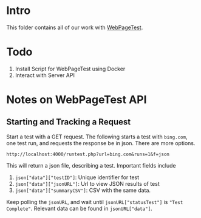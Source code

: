 # Intro
This folder contains all of our work with [WebPageTest](https://github.com/WPO-Foundation/webpagetest). 

# Todo 
1. Install Script for WebPageTest using Docker
2. Interact with Server API

# Notes on WebPageTest API

## Starting and Tracking a Request

Start a test with a GET request. The following starts a test with `bing.com`, one test run, and requests the response be in json. There are more options. 
```
http://localhost:4000/runtest.php?url=bing.com&runs=1&f=json
```
This will return a json file, describing a test. Important fields include

1. `json["data"]["testID"]`: Unique identifier for test
2. `json["data"]["jsonURL"]`: Url to view JSON results of test
3. `json["data"]["summaryCSV"]`: CSV with the same data. 

Keep polling the `jsonURL`, and wait until `jsonURL["statusTest"]` is `"Test Complete"`. Relevant data can be found in `jsonURL["data"]`.  